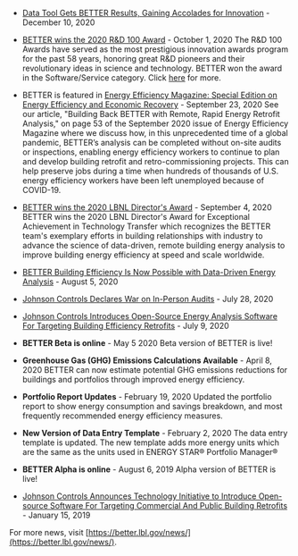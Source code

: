 
- [Data Tool Gets BETTER Results, Gaining Accolades for Innovation](https://www.icf.com/insights/culture/better-data-tool-rd100-award) - December 10, 2020

- [BETTER wins the 2020 R&D 100 Award](https://www.rdworldonline.com/rd-100-award-winners-announced-in-process-prototyping-and-software-services-categories/) - October 1, 2020
The R&D 100 Awards have served as the most prestigious innovation awards program for the past 58 years, honoring great R&D pioneers and their revolutionary ideas in science and technology. BETTER won the award in the Software/Service category. Click [here](https://www.rdworldonline.com/rd-100-award-winners-announced-in-process-prototyping-and-software-services-categories/) for more.

- BETTER is featured in [Energy Efficiency Magazine: Special Edition on Energy Efficiency and Economic Recovery](https://www.energyefficiencymagazine.com/) - September 23, 2020
See our article, "Building Back BETTER with Remote, Rapid Energy Retrofit Analysis," on page 53 of the September 2020 issue of Energy Efficiency Magazine where we discuss how, in this unprecedented time of a global pandemic, BETTER’s analysis can be completed without on-site audits or inspections, enabling energy efficiency workers to continue to plan and develop building retrofit and retro-commissioning projects. This can help preserve jobs during a time when hundreds of thousands of U.S. energy efficiency workers have been left unemployed because of COVID-19.

- [BETTER wins the 2020 LBNL Director's Award](https://recognition.lbl.gov/2020-laureates/) - September 4, 2020
BETTER wins the 2020 LBNL Director's Award for Exceptional Achievement in Technology Transfer which recognizes the BETTER team's exemplary efforts in building relationships with industry to advance the science of data-driven, remote building energy analysis to improve building energy efficiency at speed and scale worldwide.

- [BETTER Building Efficiency Is Now Possible with Data-Driven Energy Analysis](https://www.ase.org/blog/better-building-efficiency-now-possible-data-driven-energy-analysis) - August 5, 2020

- [Johnson Controls Declares War on In-Person Audits](https://www.propmodo.com/johnson-controls-declares-war-on-in-person-audits/) - July 28, 2020

- [Johnson Controls Introduces Open-Source Energy Analysis Software For Targeting Building Efficiency Retrofits](https://www.johnsoncontrols.com/media-center/news/press-releases/2020/07/09/johnson-controls-introduces-opensource-energy-analysis-software-for-targeting-building-efficiency-re) - July 9, 2020

- **BETTER Beta is online** - May 5 2020
Beta version of BETTER is live!

- **Greenhouse Gas (GHG) Emissions Calculations Available** - April 8, 2020
BETTER can now estimate potential GHG emissions reductions for buildings and portfolios through improved energy efficiency.

- **Portfolio Report Updates** - February 19, 2020
Updated the portfolio report to show energy consumption and savings breakdown, and most frequently recommended energy efficiency measures.

- **New Version of Data Entry Template** - February 2, 2020
The data entry template is updated. The new template adds more energy units which are the same as the units used in ENERGY STAR® Portfolio Manager®

- **BETTER Alpha is online** - August 6, 2019
Alpha version of BETTER is live!

- [Johnson Controls Announces Technology Initiative to Introduce Open-source Software For Targeting Commercial And Public Building Retrofits](https://www.johnsoncontrols.com/media-center/news/press-releases/2019/01/15/open-source-software-for-targeting-commercial-and-public-building-retrofits) - January 15, 2019

For more news, visit [https://better.lbl.gov/news/](https://better.lbl.gov/news/). 